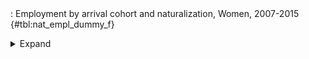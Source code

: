 <div class="tabledetails">

|     |
| --- |
: Employment by arrival cohort and naturalization, Women, 2007-2015 {#tbl:nat_empl_dummy_f}

<details>
<summary>
Expand
</summary>
<div class="tabwrap">
<table class="scientific medleftstub">
<tr> <td style='text-align: left'></td><td colspan=6 style='text-align:center'><strong>Arrival cohort</strong></td></tr>
<tr> <td style='text-align: left'></td> <td style='text-align: right'><strong>1964-73</strong></td> <td style='text-align: right'><strong>1974-83</strong></td> <td style='text-align: right'><strong>1984-93</strong></td> <td style='text-align: right'><strong>1994-03</strong></td> <td style='text-align: right'><strong>2004-10</strong></td> <td style='text-align: right'><strong>Total</strong></td></tr>
<tr> <td style='text-align: left'></td> <td style='text-align: right'>Mean</td> <td style='text-align: right'>Mean</td> <td style='text-align: right'>Mean</td> <td style='text-align: right'>Mean</td> <td style='text-align: right'>Mean</td> <td style='text-align: right'>Mean</td></tr>
<tr> <td style='text-align: left'>Non-naturalized immigrant</td> <td style='text-align: right'>0.53</td> <td style='text-align: right'>0.59</td> <td style='text-align: right'>0.60</td> <td style='text-align: right'>0.55</td> <td style='text-align: right'>0.48</td> <td style='text-align: right'>0.54</td></tr>
<tr> <td style='text-align: left'>Naturalized immigrant</td> <td style='text-align: right'>0.53</td> <td style='text-align: right'>0.69</td> <td style='text-align: right'>0.78</td> <td style='text-align: right'>0.74</td> <td style='text-align: right'>0.59</td> <td style='text-align: right'>0.75</td></tr>
<tr> <td style='text-align: left'>Naturalized/recognized Ethnic German</td> <td style='text-align: right'>0.39</td> <td style='text-align: right'>0.71</td> <td style='text-align: right'>0.76</td> <td style='text-align: right'>0.70</td> <td style='text-align: right'>0.56</td> <td style='text-align: right'>0.71</td></tr>
<tr> <td style='text-align: left'>Total</td> <td style='text-align: right'>0.53</td> <td style='text-align: right'>0.64</td> <td style='text-align: right'>0.69</td> <td style='text-align: right'>0.61</td> <td style='text-align: right'>0.49</td> <td style='text-align: right'>0.61</td></tr>
</table>
</div>
</details>
</div>

